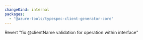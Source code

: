 ```yaml
---
changeKind: internal
packages:
  - "@azure-tools/typespec-client-generator-core"
---
```


Revert "fix @clientName validation for operation within interface"
